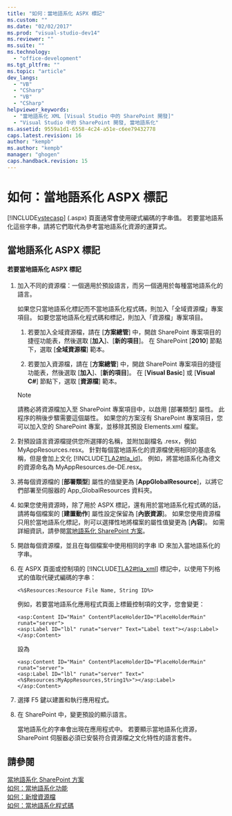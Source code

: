 ```yaml
---
title: "如何：當地語系化 ASPX 標記"
ms.custom: ""
ms.date: "02/02/2017"
ms.prod: "visual-studio-dev14"
ms.reviewer: ""
ms.suite: ""
ms.technology: 
  - "office-development"
ms.tgt_pltfrm: ""
ms.topic: "article"
dev_langs: 
  - "VB"
  - "CSharp"
  - "VB"
  - "CSharp"
helpviewer_keywords: 
  - "當地語系化 XML [Visual Studio 中的 SharePoint 開發]"
  - "Visual Studio 中的 SharePoint 開發, 當地語系化"
ms.assetid: 9559a1d1-6558-4c24-a51e-c6ee79432778
caps.latest.revision: 16
author: "kempb"
ms.author: "kempb"
manager: "ghogen"
caps.handback.revision: 15
---
```

# 如何：當地語系化 ASPX 標記
  [!INCLUDE[vstecasp](../sharepoint/includes/vstecasp-md.md)] \(.aspx\) 頁面通常會使用硬式編碼的字串值。  若要當地語系化這些字串，請將它們取代為參考當地語系化資源的運算式。  
  
## 當地語系化 ASPX 標記  
  
#### 若要當地語系化 ASPX 標記  
  
1.  加入不同的資源檔：一個適用於預設語言，而另一個適用於每種當地語系化的語言。  
  
     如果您只當地語系化標記而不當地語系化程式碼，則加入「全域資源檔」專案項目。  如要您當地語系化程式碼和標記，則加入「資源檔」專案項目。  
  
    1.  若要加入全域資源檔，請在 \[**方案總管**\] 中，開啟 SharePoint 專案項目的捷徑功能表，然後選取 \[**加入**\]、\[**新的項目**\]。  在 SharePoint \[**2010**\] 節點下，選取 \[**全域資源檔**\] 範本。  
  
    2.  若要加入資源檔，請在 \[**方案總管**\] 中，開啟 SharePoint 專案項目的捷徑功能表，然後選取 \[**加入**\]、\[**新的項目**\]。  在 \[**Visual Basic**\] 或 \[**Visual C\#**\] 節點下，選取 \[**資源檔**\] 範本。  
  
    > [!NOTE]  
    >  請務必將資源檔加入至 SharePoint 專案項目中，以啟用 \[部署類型\] 屬性。  此程序的稍後步驟需要這個屬性。  如果您的方案沒有 SharePoint 專案項目，您可以加入空的 SharePoint 專案，並移除其預設 Elements.xml 檔案。  
  
2.  對預設語言資源檔提供您所選擇的名稱，並附加副檔名 .resx，例如 MyAppResources.resx。  針對每個當地語系化的資源檔使用相同的基底名稱，但是會加上文化 [!INCLUDE[TLA2#tla_id](../sharepoint/includes/tla2sharptla-id-md.md)]。  例如，將當地語系化為德文的資源命名為 MyAppResources.de\-DE.resx。  
  
3.  將每個資源檔的 \[**部署類型**\] 屬性的值變更為 \[**AppGlobalResource**\]，以將它們部署至伺服器的 App\_GlobalResources 資料夾。  
  
4.  如果您使用資源時，除了用於 ASPX 標記，還有用於當地語系化程式碼的話，請將每個檔案的 \[**建置動作**\] 屬性設定保留為 \[**內嵌資源**\]。  如果您使用資源檔只用於當地語系化標記，則可以選擇性地將檔案的屬性值變更為 \[**內容**\]。  如需詳細資訊，請參閱[當地語系化 SharePoint 方案](../sharepoint/localizing-sharepoint-solutions.md)。  
  
5.  開啟每個資源檔，並且在每個檔案中使用相同的字串 ID 來加入當地語系化的字串。  
  
6.  在 ASPX 頁面或控制項的 [!INCLUDE[TLA2#tla_xml](../sharepoint/includes/tla2sharptla-xml-md.md)] 標記中，以使用下列格式的值取代硬式編碼的字串：  
  
    ```  
    <%$Resources:Resource File Name, String ID%>  
    ```  
  
     例如，若要當地語系化應用程式頁面上標籤控制項的文字，您會變更：  
  
    ```  
    <asp:Content ID="Main" ContentPlaceHolderID="PlaceHolderMain" runat="server">  
    <asp:Label ID="lbl" runat="server" Text="Label text"></asp:Label>  
    </asp:Content>  
    ```  
  
     設為  
  
    ```  
    <asp:Content ID="Main" ContentPlaceHolderID="PlaceHolderMain" runat="server">  
    <asp:Label ID="lbl" runat="server" Text="<%$Resources:MyAppResources,String1%>"></asp:Label>  
    </asp:Content>  
    ```  
  
7.  選擇 F5 鍵以建置和執行應用程式。  
  
8.  在 SharePoint 中，變更預設的顯示語言。  
  
     當地語系化的字串會出現在應用程式中。  若要顯示當地語系化資源，SharePoint 伺服器必須已安裝符合資源檔之文化特性的語言套件。  
  
## 請參閱  
 [當地語系化 SharePoint 方案](../sharepoint/localizing-sharepoint-solutions.md)   
 [如何：當地語系化功能](../sharepoint/how-to-localize-a-feature.md)   
 [如何：新增資源檔](../sharepoint/how-to-add-a-resource-file.md)   
 [如何：當地語系化程式碼](../sharepoint/how-to-localize-code.md)  
  
  